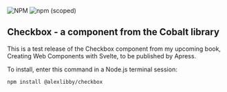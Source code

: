 ![NPM](https://img.shields.io/npm/l/@alexlibby/checkbox)
![npm (scoped)](https://img.shields.io/npm/v/@alexlibby/checkbox)

## Checkbox - a component from the Cobalt library

This is a test release of the Checkbox component from my upcoming book, Creating Web Components with Svelte, to be published by Apress.

To install, enter this command in a Node.js terminal session:

`npm install @alexlibby/checkbox`